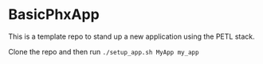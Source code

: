 # BasicPhxApp

This is a template repo to stand up a new application using the PETL stack.

Clone the repo and then run `./setup_app.sh MyApp my_app`
